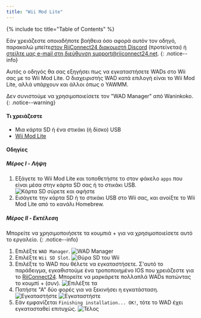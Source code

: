 ```yaml
---
title: "Wii Mod Lite"
---
```


{% include toc title="Table of Contents" %}

Εάν χρειάζεστε οποιαδήποτε βοήθεια όσο αφορά αυτόν τον οδηγό, παρακαλώ μπείτε[στον RiiConnect24 διακομιστή Discord](https://discord.gg/b4Y7jfD) (προτείνεται) ή [ στείλτε μας e-mail στη διεύθυνση support@riiconnect24.net](mailto:support@riiconnect24.net).
{: .notice--info}

Αυτός ο οδηγός θα σας εξηγήσει πως να εγκαταστήσετε WADs στο Wii σας με το Wii Mod Lite. Ο διαχειριστής WAD κατά επιλογή είναι το Wii Mod Lite, αλλά υπάρχουν και άλλοι όπως ο YAWMM.

Δεν συνιστούμε να χρησιμοποιείσετε τον "WAD Manager" από Waninkoko.
{: .notice--warning}

#### Τι χρειάζεστε
* Μια κάρτα SD ή ένα στικάκι (ή δίσκο) USB
* [Wii Mod Lite](https://hbb1.oscwii.org/hbb/WiiModLite/WiiModLite.zip)

#### Οδηγίες

##### Μέρος I - Λήψη

1. Εξάγετε το Wii Mod Lite και τοποθετήστε το στον φάκελο `apps` που είναι μέσα στην κάρτα SD σας ή το στικάκι USB. ![Κάρτα SD σύρετε και αφήστε](/images/WiiModLite/1.gif)
2. Εισάγετε την κάρτα SD ή το στικάκι USB στο Wii σας, και ανοίξτε το Wii Mod Lite από το κανάλι Homebrew.

##### Μέρος II - Εκτέλεση

Μπορείτε να χρησιμοποιήσετε τα κουμπιά + για να χρησιμοποιείσετε αυτό το εργαλείο.
{: .notice--info}

1. Επιλέξτε `WAD Manager`. ![WAD Manager](/images/WiiModLite/2.png)
2. Επιλέξτε `Wii SD Slot`. ![Θύρα SD του Wii](/images/WiiModLite/3.png)
3. Επιλέξτε το WAD που θέλετε να εγκαταστήσετε. Σ'αυτό το παράδειγμα, εγκαθιστούμε ένα τροποποιημένο IOS που χρειάζεστε για το [RiiConnect24](riiconnect24). Μπορείτε να μαρκάρετε πολλαπλά WADs πατώντας το κουμπί + (συν). ![Επιλέξτε τα](/images/WiiModLite/4.gif)
4. Πατήστε "Α" δύο φορές για να ξεκινήσει η εγκατάσταση. ![Εγκαταστήστε](/images/WiiModLite/5.png) ![Εγκαταστήστε](/images/WiiModLite/6.png)
5. Εάν εμφανίζεται `Finishing installation... OK!`, τότε το WAD έχει εγκατασταθεί επιτυχώς. ![Τέλος](/images/WiiModLite/7.png) 
